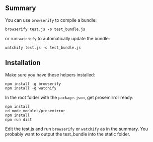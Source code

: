 ## Summary

You can use `browserify` to compile a bundle:

```
browserify test.js -o test_bundle.js
```

or run `watchify` to automatically update the bundle:

```
watchify test.js -o test_bundle.js
```

## Installation

Make sure you have these helpers installed:
```
npm install -g browserify
npm install -g watchify
```

In the root folder with the `package.json`, get prosemirror ready:
```
npm install
cd node_modules/prosemirror
npm install
npm run dist
```

Edit the test.js and run `browserify` or `watchify` as in the summary. 
You probably want to output the test_bundle into the static folder.
